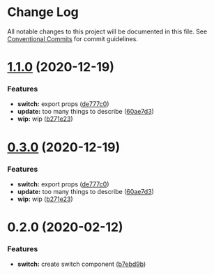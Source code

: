 # Change Log

All notable changes to this project will be documented in this file.
See [Conventional Commits](https://conventionalcommits.org) for commit guidelines.

# [1.1.0](https://github.com/knack-ux/knack-ux/compare/@knack-ux/switch@0.2.0...@knack-ux/switch@1.1.0) (2020-12-19)


### Features

* **switch:** export props ([de777c0](https://github.com/knack-ux/knack-ux/commit/de777c0f6d30264e355e07de98ebef746d87ed7b))
* **update:** too many things to describe ([60ae7d3](https://github.com/knack-ux/knack-ux/commit/60ae7d3a21f3504a2ed792d08d9b0b4d4a293549))
* **wip:** wip ([b271e23](https://github.com/knack-ux/knack-ux/commit/b271e238a81541a7bb4be59b1b623b39b7277719))





# [0.3.0](https://github.com/knack-ux/knack-ux/compare/@knack-ux/switch@0.2.0...@knack-ux/switch@0.3.0) (2020-12-19)


### Features

* **switch:** export props ([de777c0](https://github.com/knack-ux/knack-ux/commit/de777c0f6d30264e355e07de98ebef746d87ed7b))
* **update:** too many things to describe ([60ae7d3](https://github.com/knack-ux/knack-ux/commit/60ae7d3a21f3504a2ed792d08d9b0b4d4a293549))
* **wip:** wip ([b271e23](https://github.com/knack-ux/knack-ux/commit/b271e238a81541a7bb4be59b1b623b39b7277719))





# 0.2.0 (2020-02-12)


### Features

* **switch:** create switch component ([b7ebd9b](https://github.com/knack-ux/knack-ux/commit/b7ebd9b8a43a3eb19e8f76dfa3fc92ecc42ab47d))
